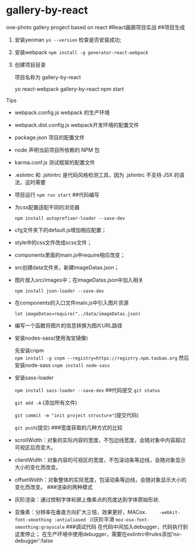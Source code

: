 # gallery-by-react
one-photo gallery progect based on react
#React画廊项目实战
##项目生成
1. 安装yeoman 
  `yo --version`    检查是否安装成功;

2. 安装webpack 
  `npm install -g generator-react-webpack`
3. 创建项目目录

    项目名称为 gallery-by-react

	yo react-webpack gallery-by-react
	npm start

Tips

* webpack.config.js webpack 的生产环境 
* webpack.dist.config.js  webpack开发环境的配置文件
* package.json 项目的配置文件
* node 声明当前项目所依赖的 NPM 包
* karma.conf.js 测试框架的配置文件
* .eslintrc 和 .jshintrc 是代码风格检测工具，因为 .jshintrc 不支持 JSX 的语法，这时需要 
* 项目运行 `npm run start`
##代码编写
* 为css配置适配不同的浏览器

    `npm install autoprefixer-loader --save-dev`

* cfg文件夹下的default.js增加相应配置；

* style中的css文件改成scss文件；

* components里面的main.js中require相应改变；

* src创建data文件夹，新建imageDatas.json；

* 图片放入src/images中；在imageDatas.json中加入相关

    `npm install json-loader --save-dev`

* 在components的入口文件main.js中引入图片资源

    `let imageDatas=require("../data/imageDatas.json)`
* 编写一个函数将图片的信息转换为图片URL路径

* 安装nodes-sass(使用淘宝镜像)

    先安装cnpm   
    `npm install -g cnpm --registry=https://registry.npm.taobao.org`
    然后安装node-sass
    `cnpm install node-sass`    
* 安装sass-loader 

    `npm install sass-loader --save-dev`
##代码提交
    `git status`

    `git add -A` (添加所有文件)

    `git commit -m "init project structure"`(提交代码)

    `git push`(提交)
###宽度获取的几种方式的比较
* scrollWidth：对象的实际内容的宽度，不包边线宽度，会随对象中内容超过可视区后而变大。 
* clientWidth：对象内容的可视区的宽度，不包滚动条等边线，会随对象显示大小的变化而改变。 
* offsetWidth：对象整体的实际宽度，包滚动条等边线，会随对象显示大小的变化而改变。
###渲染的两种模式
* 灰阶渲染：通过控制字体轮廓上像素点的亮度达到字体原始形状.
* 亚像素：分辨率在垂直方向扩大三倍，效果更好，MACox.
       ` -webkit-font-smoothing :antialiased`   //灰阶平滑
       `moz-osx-font-smoothing:grayscale`
###调试代码
在代码中间加入debugger，代码执行到这里停止；
在生产环境中使用debugger，需要在eslintrc中rules添加'no-debugger':false
